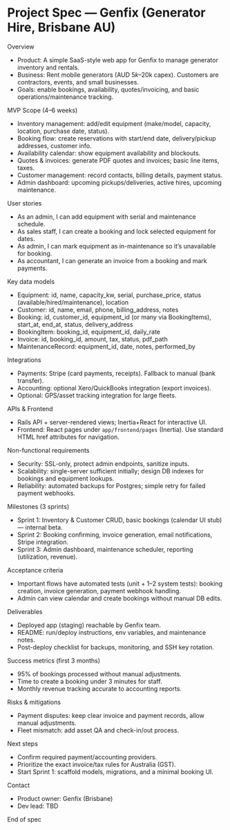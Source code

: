 # Project Spec — Genfix (Generator Hire, Brisbane AU)

Overview

- Product: A simple SaaS-style web app for Genfix to manage generator inventory and rentals.
- Business: Rent mobile generators (AUD $5k–$20k capex). Customers are contractors, events, and small businesses.
- Goals: enable bookings, availability, quotes/invoicing, and basic operations/maintenance tracking.

MVP Scope (4–6 weeks)

- Inventory management: add/edit equipment (make/model, capacity, location, purchase date, status).
- Booking flow: create reservations with start/end date, delivery/pickup addresses, customer info.
- Availability calendar: show equipment availability and blockouts.
- Quotes & invoices: generate PDF quotes and invoices; basic line items, taxes.
- Customer management: record contacts, billing details, payment status.
- Admin dashboard: upcoming pickups/deliveries, active hires, upcoming maintenance.

User stories

- As an admin, I can add equipment with serial and maintenance schedule.
- As sales staff, I can create a booking and lock selected equipment for dates.
- As admin, I can mark equipment as in-maintenance so it’s unavailable for booking.
- As accountant, I can generate an invoice from a booking and mark payments.

Key data models

- Equipment: id, name, capacity_kw, serial, purchase_price, status (available/hired/maintenance), location
- Customer: id, name, email, phone, billing_address, notes
- Booking: id, customer_id, equipment_id (or many via BookingItems), start_at, end_at, status, delivery_address
- BookingItem: booking_id, equipment_id, daily_rate
- Invoice: id, booking_id, amount, tax, status, pdf_path
- MaintenanceRecord: equipment_id, date, notes, performed_by

Integrations

- Payments: Stripe (card payments, receipts). Fallback to manual (bank transfer).
- Accounting: optional Xero/QuickBooks integration (export invoices).
- Optional: GPS/asset tracking integration for large fleets.

APIs & Frontend

- Rails API + server-rendered views; Inertia+React for interactive UI.
- Frontend: React pages under `app/frontend/pages` (Inertia). Use standard HTML href attributes for navigation.

Non-functional requirements

- Security: SSL-only, protect admin endpoints, sanitize inputs.
- Scalability: single-server sufficient initially; design DB indexes for bookings and equipment lookups.
- Reliability: automated backups for Postgres; simple retry for failed payment webhooks.

Milestones (3 sprints)

- Sprint 1: Inventory & Customer CRUD, basic bookings (calendar UI stub) — internal beta.
- Sprint 2: Booking confirming, invoice generation, email notifications, Stripe integration.
- Sprint 3: Admin dashboard, maintenance scheduler, reporting (utilization, revenue).

Acceptance criteria

- Important flows have automated tests (unit + 1–2 system tests): booking creation, invoice generation, payment webhook handling.
- Admin can view calendar and create bookings without manual DB edits.

Deliverables

- Deployed app (staging) reachable by Genfix team.
- README: run/deploy instructions, env variables, and maintenance notes.
- Post-deploy checklist for backups, monitoring, and SSH key rotation.

Success metrics (first 3 months)

- 95% of bookings processed without manual adjustments.
- Time to create a booking under 3 minutes for staff.
- Monthly revenue tracking accurate to accounting reports.

Risks & mitigations

- Payment disputes: keep clear invoice and payment records, allow manual adjustments.
- Fleet mismatch: add asset QA and check-in/out process.

Next steps

- Confirm required payment/accounting providers.
- Prioritize the exact invoice/tax rules for Australia (GST).
- Start Sprint 1: scaffold models, migrations, and a minimal booking UI.

Contact

- Product owner: Genfix (Brisbane)
- Dev lead: TBD

End of spec
